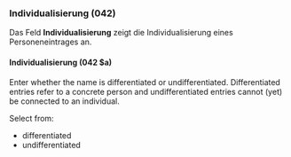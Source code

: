 ### Individualisierung (042)

Das Feld **Individualisierung** zeigt die Individualisierung eines Personeneintrages an.

#### Individualisierung (042 $a)

Enter whether the name is differentiated or undifferentiated. Differentiated entries refer to a concrete person and undifferentiated entries cannot (yet) be connected to an individual.

Select from:
- differentiated
- undifferentiated
